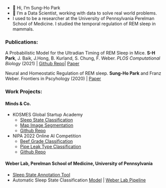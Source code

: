 - 👋 Hi, I’m Sung-Ho Park
- 🌱 I’m a Data Scientist, working with data to solve real world problems.
- I used to be a researcher at the University of Pennsylvania Perelman School of Medicine. I studied the temporal regulation of REM sleep in mammals.


### Publications:
A Probabilistic Model for the Ultradian Timing of REM Sleep in Mice. **S-H Park**, J. Baik, J.Hong, B. Kurland, S. Chung, F. Weber. *PLOS Computational Biology* (2021) | [Github Repo](https://github.com/parksu111/REM_GMM)| [Paper](https://journals.plos.org/ploscompbiol/article?id=10.1371/journal.pcbi.1009316)

Neural and Homeostatic Regulation of REM sleep. **Sung-Ho Park** and Franz Weber. Frontiers in Pscyhology (2020) | [Paper](https://www.frontiersin.org/articles/10.3389/fpsyg.2020.01662/full)

### Work Projects:

#### Minds & Co.
* KOSMES Global Startup Academy
  * [Sleep State Classification](https://aiconnect.kr/competition/detail/209/)
  * [Map Image Segmentation](https://aiconnect.kr/competition/detail/211/)
  * [Github Repo](https://github.com/parksu111/gsa_2022)
* NIPA 2022 Online AI Competition
  * [Beef Grade Classification](https://aichallenge.or.kr/competition/detail/1/task/2/taskInfo)
  * [Pipe Leak Type Classification](https://aichallenge.or.kr/competition/detail/1/task/9/taskInfo)
  * [Github Repo](https://github.com/parksu111/nipa2022)

#### Weber Lab, Perelman School of Medicine, University of Pennsylvania
* [Sleep State Annotation Tool](https://github.com/parksu111/sleep-annotation)
* Automatic Sleep State Classification [Model](https://github.com/parksu111/mouse_sleep_auto_classification/blob/main/overview.ipynb) | [Weber Lab Pipeline](https://github.com/parksu111/skynet)
